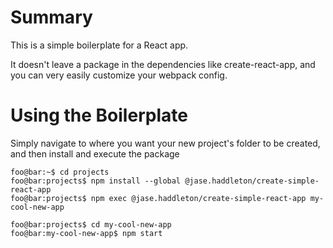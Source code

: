 # Summary
This is a simple boilerplate for a React app.

It doesn't leave a package in the dependencies like create-react-app, and you can very easily customize your webpack config.

# Using the Boilerplate
Simply navigate to where you want your new project's folder to be created, and then install and execute the package
```console
foo@bar:~$ cd projects
foo@bar:projects$ npm install --global @jase.haddleton/create-simple-react-app
foo@bar:projects$ npm exec @jase.haddleton/create-simple-react-app my-cool-new-app

foo@bar:projects$ cd my-cool-new-app
foo@bar:my-cool-new-app$ npm start
```
